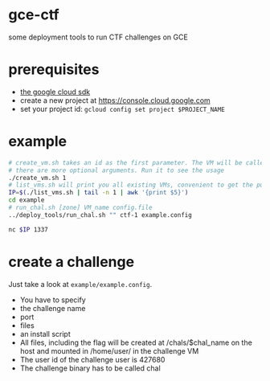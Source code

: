 # gce-ctf
some deployment tools to run CTF challenges on GCE

# prerequisites
* [the google cloud sdk](https://cloud.google.com/sdk/downloads)
* create a new project at https://console.cloud.google.com
* set your project id: `gcloud config set project $PROJECT_NAME`

# example
```sh
# create_vm.sh takes an id as the first parameter. The VM will be called ctf-1
# there are more optional arguments. Run it to see the usage
./create_vm.sh 1 
# list_vms.sh will print you all existing VMs, convenient to get the public IP
IP=$(./list_vms.sh | tail -n 1 | awk '{print $5}')
cd example
# run_chal.sh [zone] VM_name config.file
../deploy_tools/run_chal.sh "" ctf-1 example.config

nc $IP 1337
```

# create a challenge
Just take a look at `example/example.config`.
* You have to specify
 * the challenge name
 * port
 * files
 * an install script
* All files, including the flag will be created at /chals/$chal_name on the host and mounted in /home/user/ in the challenge VM
* The user id of the challenge user is 427680
* The challenge binary has to be called chal
